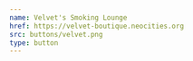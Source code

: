 ```yaml
---
name: Velvet's Smoking Lounge
href: https://velvet-boutique.neocities.org
src: buttons/velvet.png
type: button
---
```

